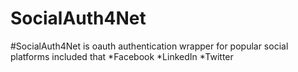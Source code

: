 SocialAuth4Net
==============

#SocialAuth4Net is oauth authentication wrapper for popular social platforms included that 
 *Facebook
 *LinkedIn 
 *Twitter
